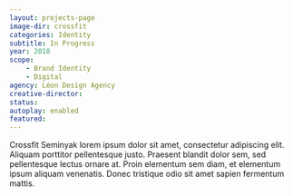 ```yaml
---
layout: projects-page
image-dir: crossfit
categories: Identity
subtitle: In Progress
year: 2018
scope: 
    - Brand Identity
    - Digital
agency: Léon Design Agency
creative-director:
status:
autoplay: enabled
featured: 
---
```

Crossfit Seminyak lorem ipsum dolor sit amet, consectetur adipiscing elit. Aliquam porttitor pellentesque justo. Praesent blandit dolor sem, sed pellentesque lectus ornare at. Proin elementum sem diam, et elementum ipsum aliquam venenatis. Donec tristique odio sit amet sapien fermentum mattis.